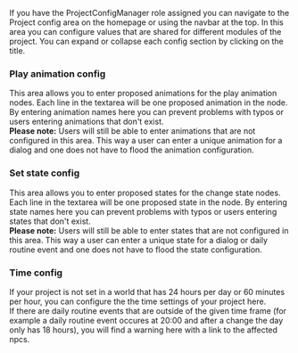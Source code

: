 If you have the ProjectConfigManager role assigned you can navigate to the Project config area on the homepage or using the navbar at the top. In this area you can configure values that are shared for different modules of the project. You can expand or collapse each config section by clicking on the title.

### Play animation config
This area allows you to enter proposed animations for the play animation nodes. Each line in the textarea will be one proposed animation in the node. By entering animation names here you can prevent problems with typos or users entering animations that don't exist.  
**Please note:** Users will still be able to enter animations that are not configured in this area. This way a user can enter a unique animation for a dialog and one does not have to flood the animation configuration.

### Set state config
This area allows you to enter proposed states for the change state nodes. Each line in the textarea will be one proposed state in the node. By entering state names here you can prevent problems with typos or users entering states that don't exist.  
**Please note:** Users will still be able to enter states that are not configured in this area. This way a user can enter a unique state for a dialog or daily routine event and one does not have to flood the state configuration.

### Time config
If your project is not set in a world that has 24 hours per day or 60 minutes per hour, you can configure the the time settings of your project here.  
If there are daily routine events that are outside of the given time frame (for example a daily routine event occures at 20:00 and after a change the day only has 18 hours), you will find a warning here with a link to the affected npcs.